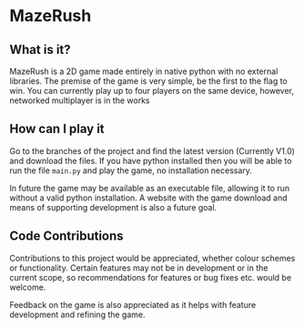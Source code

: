 # MazeRush
## What is it?
MazeRush is a 2D game made entirely in native python with no external libraries. 
The premise of the game is very simple, be the first to the flag to win. 
You can currently play up to four players on the same device, however, 
networked multiplayer is in the works

## How can I play it
Go to the branches of the project and find the latest version (Currently V1.0) and download the files.
If you have python installed then you will be able to run the file 
`main.py` 
and play the game, no installation necessary.

In future the game may be available as an executable file,
allowing it to run without a valid python installation.
A website with the game download and means of supporting development is also a future goal.

## Code Contributions
Contributions to this project would be appreciated, whether colour schemes or functionality.
Certain features may not be in development or in the current scope, so recommendations for
features or bug fixes etc. would be welcome.

Feedback on the game is also appreciated as it helps with feature development and refining the game.

